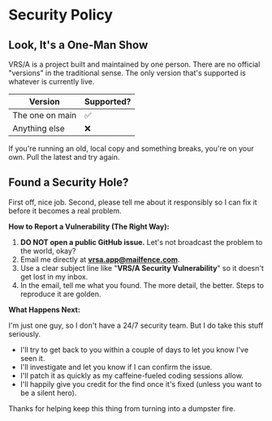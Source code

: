 # Security Policy

## Look, It's a One-Man Show

VRS/A is a project built and maintained by one person. There are no official "versions" in the traditional sense. The only version that's supported is whatever is currently live.

| Version           | Supported? |
| ----------------- | ---------- |
| The one on main   | ✅         |
| Anything else     | ❌         |

If you're running an old, local copy and something breaks, you're on your own. Pull the latest and try again.

## Found a Security Hole?

First off, nice job. Second, please tell me about it responsibly so I can fix it before it becomes a real problem.

**How to Report a Vulnerability (The Right Way):**

1.  **DO NOT open a public GitHub issue.** Let's not broadcast the problem to the world, okay?
2.  Email me directly at **vrsa.app@mailfence.com**.
3.  Use a clear subject line like "**VRS/A Security Vulnerability**" so it doesn't get lost in my inbox.
4.  In the email, tell me what you found. The more detail, the better. Steps to reproduce it are golden.

**What Happens Next:**

I'm just one guy, so I don't have a 24/7 security team. But I do take this stuff seriously.

* I'll try to get back to you within a couple of days to let you know I've seen it.
* I'll investigate and let you know if I can confirm the issue.
* I'll patch it as quickly as my caffeine-fueled coding sessions allow.
* I'll happily give you credit for the find once it's fixed (unless you want to be a silent hero).

Thanks for helping keep this thing from turning into a dumpster fire.
